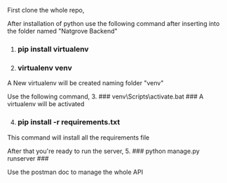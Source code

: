 First clone the whole repo,

After installation of python use the following command after inserting into the folder named "Natgrove Backend"
1. ### pip install virtualenv ###
2. ### virtualenv venv ###
A New virtualenv will be created naming folder "venv"

Use the following command,
3. ### venv\Scripts\activate.bat ###
A virtualenv will be activated

4. ### pip install -r requirements.txt ###
This command will install all the requirements file

After that you're ready to run the server,
5. ### python manage.py runserver ###

Use the postman doc to manage the whole API
